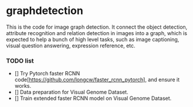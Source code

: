 # graphdetection

This is the code for image graph detection. It connect the object detection, attribute recognition and relation detection in images into a graph, which is expected to help a bunch of high level tasks, such as image captioning, visual question answering, expression reference, etc.

### TODO list

- [] Try Pytorch faster RCNN code[https://github.com/longcw/faster_rcnn_pytorch], and ensure it works.
- [] Data preparation for Visual Genome Dataset.
- [] Train extended faster RCNN model on Visual Genome Dataset.
